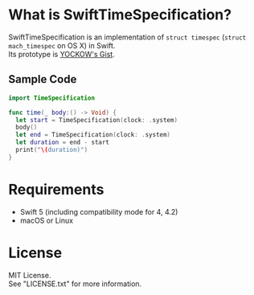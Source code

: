 # What is SwiftTimeSpecification?
SwiftTimeSpecification is an implementation of `struct timespec` (`struct mach_timespec` on OS X) in Swift.  
Its prototype is [YOCKOW's Gist](https://gist.github.com/YOCKOW/12d9607cb30f40b79fb2).  


## Sample Code
```Swift
import TimeSpecification

func time(_ body:() -> Void) {
  let start = TimeSpecification(clock: .system)
  body()
  let end = TimeSpecification(clock: .system)
  let duration = end - start
  print("\(duration)")
}
```


# Requirements

- Swift 5 (including compatibility mode for 4, 4.2)
- macOS or Linux


# License

MIT License.  
See "LICENSE.txt" for more information.
